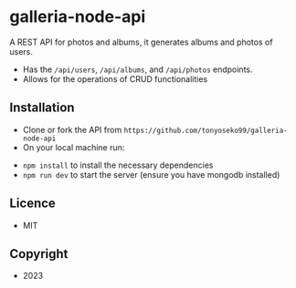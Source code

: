 # galleria-node-api

A REST API for photos and albums, it generates albums and photos of users.

- Has the `/api/users`, `/api/albums`, and `/api/photos` endpoints.
- Allows for the operations of CRUD functionalities

## Installation

- Clone or fork the API from `https://github.com/tonyoseko99/galleria-node-api`
- On your local machine run:

* `npm install` to install the necessary dependencies
* `npm run dev` to start the server (ensure you have mongodb installed)

## Licence

- MIT

## Copyright

- 2023
